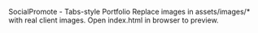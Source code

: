 SocialPromote - Tabs-style Portfolio
Replace images in assets/images/* with real client images. Open index.html in browser to preview.